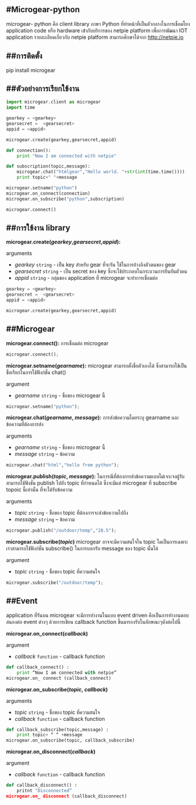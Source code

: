 #Microgear-python
-----------
microgear- python คือ client library ภาษา Python  ที่ทำหน้าที่เป็นตัวกลางในการเชื่อมโยง application code หรือ hardware เข้ากับบริการของ netpie platform เพื่อการพัฒนา IOT application รายละเอียดเกี่ยวกับ netpie platform สามารถศึกษาได้จาก http://netpie.io



##การติดตั้ง
-----------
pip install microgear



##ตัวอย่างการเรียกใช้งาน
-----------
```python
import microgear.client as microgear
import time

gearkey = <gearkey>
gearsecret =  <gearsecret>
appid = <appid>

microgear.create(gearkey,gearsecret,appid)

def connection():
	print "Now I am connected with netpie"

def subscription(topic,message):
	microgear.chat("htmlgear","Hello world. "+str(int(time.time())))
	print topic+" "+message

microgear.setname("python")
microgear.on_connect(connection)
microgear.on_subscribe("python",subscription)

microgear.connect()
```



##การใช้งาน library
------------
**microgear.create(*gearkey*,*gearsecret*,*appid*):**

arguments

 * *gearkey* `string` - เป็น key สำหรับ gear ที่จะรัน ใช้ในการอ้างอิงตัวตนของ gear
 * *gearsecret* `string` - เป็น secret ของ key ซึ่งจะใช้ประกอบในกระบวนการยืนยันตัวตน
 * *appid* `string` - กลุ่มของ application ที่ microgear จะทำการเชื่อมต่อ

```python
gearkey = <gearkey>
gearsecret =  <gearsecret>
appid = <appid>

microgear.create(gearkey,gearsecret,appid)
```




##Microgear
---------------

**microgear.connect():** การเชื่อมต่อ microgear

```python
microgear.connect();
```







**microgear.setname(*gearname*):** microgear สามารถตั้งชื่อตัวเองได้ ซึ่งสามารถใช้เป็นชื่อเรียกในการใช้ฟังก์ชั่น chat()

argument

* *gearname* `string` - ชื่อของ microgear นี้








```python
microgear.setname("python");
```

**microgear.chat(*gearname*, *message*):** การส่งข้อความโดยระบุ gearname และข้อความที่ต้องการส่ง

arguments

* *gearname* `string` - ชื่อของ microgear นี้
* *message* `string` – ข้อความ

```python
microgear.chat("html","hello from python");
```







**microgear.publish(*topic*, *message*):** ในการณีที่ต้องการส่งข้อความแบบไม่เจาะจงผู้รับ สามารถใช้ฟังชั่น publish ไปยัง topic ที่กำหนดได้ ซึ่งจะมีแต่ microgear ที่ subscribe topoic นี้เท่านั้น ที่จะได้รับข้อความ

arguments

* *topic* `string` - ชื่อของ topic ที่ต้องการจะส่งข้อความไปถึง
* *message* `string` – ข้อความ

```python
microgear.publish("/outdoor/temp","28.5");
```




**microgear.subscribe(*topic*)** microgear อาจจะมีความสนใจใน topic ใดเป็นการเฉพาะ เราสามารถใช้ฟังก์ชั่น subscribe() ในการบอกรับ message ของ topic นั้นได้

argument

* *topic* `string` - ชื่อของ topic ที่ความสนใจ



```python
microgear.subscribe("/outdoor/temp");
```



##Event
---------------
application ที่รันบน microgear จะมีการทำงานในแบบ event driven คือเป็นการทำงานตอบสนองต่อ event ต่างๆ ด้วยการเขียน callback function ขึ้นมารองรับในลักษณะๆดังต่อไปนี้

**microgear.on_connect(*callback*)**

argument

* *callback* `function` - callback function


```python
def callback_connect() :
	print “Now I am connected with netpie”
microgear.on_ connect (callback_connect)
```




**microgear.on_subscribe(*topic*, *callback*)**

arguments

* *topic* `string` - ชื่อของ topic ที่ความสนใจ
* *callback* `function` - callback function


```python
def callback_subscribe(topic,message) :
	print topic+ “ “ +message
microgear.on_subscribe(topic, callback_subscribe)
```




**microgear.on_disconnect(*callback*)**

argument


* *callback* `function` - callback function


```python
def callback_disconnect() :
	pritnt "Disconnected”
microgear.on_ disconnect (callback_disconnect)

```

